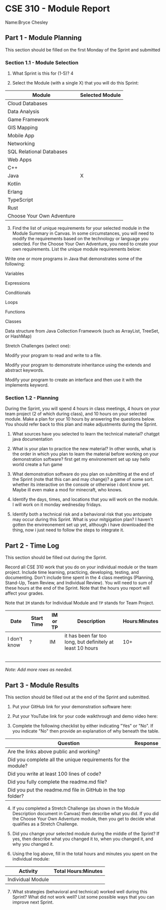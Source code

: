 # CSE 310 - Module Report

Name:Bryce Chesley

## Part 1 - Module Planning

This section should be filled on the first Monday of the Sprint and submitted

### Section 1.1 - Module Selection

1. What Sprint is this for (1-5)? 4

2. Select the Module (with a single X) that you will do this Sprint:

|Module                   |Selected Module|
|-------------------------|---------------|
|Cloud Databases          |               |
|Data Analysis            |               |
|Game Framework           |               |
|GIS Mapping              |               |
|Mobile App               |               |
|Networking               |               |
|SQL Relational Databases |               |
|Web Apps                 |               |
|C++                      |               |
|Java                     |      X        |
|Kotlin                   |               |
|Erlang                   |               |
|TypeScript               |               |
|Rust                     |               |
|Choose Your Own Adventure|               |

3. Find the list of unique requirements for your selected module in the Module Summary in Canvas.  In some circumstances, you will need to modify the requirements based on the technology or language you selected.  For the Choose Your Own Adventure, you need to create your own requirements.  List the unique module requirements below:

Write one or more programs in Java that demonstrates some of the following:

Variables

Expressions

Conditionals

Loops

Functions

Classes

Data structure from Java Collection Framework (such as ArrayList, TreeSet, or HashMap)

Stretch Challenges (select one):

Modify your program to read and write to a file.

Modify your program to demonstrate inheritance using the extends and abstract keywords.

Modify your program to create an interface and then use it with the implements keyword.

### Section 1.2 - Planning

During the Sprint, you will spend 4 hours in class meetings, 4 hours on your team project (2 of which during class), and 10 hours on your selected module.  Make a plan for your 10 hours by answering the questions below.  You should refer back to this plan and make adjustments during the Sprint.

1. What sources have you selected to learn the technical material?
chatgpt 
java documentation

2. What is your plan to practice the new material?  In other words, what is the order in which you plan to learn the material before working on your demonstration software?
first get my environement set up
say hello world
create a fun game

3. What demonstration software do you plan on submitting at the end of the Sprint (note that this can and may change)?
a game of some sort. whether its interactive on the console or otherwise i dont know yet. Maybe ill even make a mod for minecraft, who knows.

4. Identify the days, times, and locations that you will work on the module.
I will work on it monday wednesday fridays.

5. Identify both a technical risk and a behavioral risk that you antcipate may occur during this Sprint.  What is your mitgigation plan?
I haven't gotten the envireonement set up yet, although i have downloaded the thing, now i just need to follow the steps to integrate it.


## Part 2 - Time Log

This section should be filled out during the Sprint. 

Record all CSE 310 work that you do on your individual module or the team project.  Include time learning, practicing, developing, testing, and documenting.  Don't include time spent in the 4 class meetings (Planning, Stand-Up, Team Review, and Individual Review).  You will need to sum of these hours at the end of the Sprint. Note that the hours you report will affect your grades.

Note that `IM` stands for Individual Module and `TP` stands for Team Project.  

|Date        |Start Time|IM or TP|Description                                                 |Hours:Minutes|
|------------|----------|--------|------------------------------------------------------------|-------------|
|I don't know|  ?       |   IM   |it has been far too long, but definitely at least 10 hours  |   10+       |
|            |          |        |                                            |             |
|            |          |        |                                            |             |
|            |          |        |                                            |             |
|            |          |        |                                            |             |
|            |          |        |                                            |             |

_Note: Add more rows as needed._


## Part 3 - Module Results

This section should be filled out at the end of the Sprint and submitted.

1. Put your GitHub link for your demonstration software here: 

2. Put your YouTube link for your code walkthrough and demo video here:

3. Complete the following checklist by either indicating "Yes" or "No". If you indicate "No" then provide an explanation of why beneath the table.

|Question                                                    |Response|
|------------------------------------------------------------|--------|
|Are the links above public and working?                     |        |
|Did you complete all the unique requirements for the module?|        |
|Did you write at least 100 lines of code?                   |        |
|Did you fully complete the readme.md file?                  |        |
|Did you put the readme.md file in GitHub in the top folder? |        |

4. If you completed a Stretch Challenge (as shown in the Module Description document in Canvas) then describe what you did.  If you did the Choose Your Own Adventure module, then you get to decide what qualifies as a Stretch Challenge.

5. Did you change your selected module during the middle of the Sprint?  If yes, then describe what you changed it to, when you changed it, and why you changed it.

6. Using the log above, fill in the total hours and minutes you spent on the individual module:

|Activity         |Total Hours:Minutes|
|-----------------|-------------------|
|Individual Module|                   |

7. What strategies (behavioral and technical) worked well during this Sprint?  What did not work well?  List some possible ways that you can improve next Sprint.

